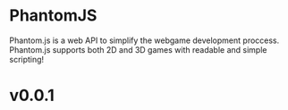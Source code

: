 # PhantomJS
Phantom.js is a web API to simplify the webgame development proccess.
Phantom.js supports both 2D and 3D games with readable and simple scripting!

# v0.0.1